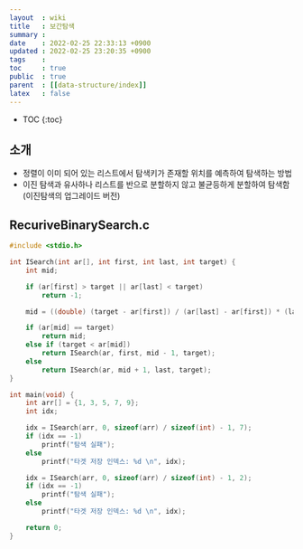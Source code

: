 ```yaml
---
layout  : wiki
title   : 보간탐색
summary : 
date    : 2022-02-25 22:33:13 +0900
updated : 2022-02-25 23:20:35 +0900
tags    : 
toc     : true
public  : true
parent  : [[data-structure/index]]
latex   : false
---
```

* TOC
{:toc}

## 소개
- 정렬이 이미 되어 있는 리스트에서 탐색키가 존재할 위치를 예측하여 탐색하는 방법
- 이진 탐색과 유사하나 리스트를 반으로 분할하지 않고 불균등하게 분할하여 탐색함 (이진탐색의 업그레이드 버전)

## RecuriveBinarySearch.c
```c
#include <stdio.h>

int ISearch(int ar[], int first, int last, int target) {
    int mid;

    if (ar[first] > target || ar[last] < target)
        return -1;

    mid = ((double) (target - ar[first]) / (ar[last] - ar[first]) * (last - first)) + first;

    if (ar[mid] == target)
        return mid;
    else if (target < ar[mid])
        return ISearch(ar, first, mid - 1, target);
    else
        return ISearch(ar, mid + 1, last, target);
}

int main(void) {
    int arr[] = {1, 3, 5, 7, 9};
    int idx;

    idx = ISearch(arr, 0, sizeof(arr) / sizeof(int) - 1, 7);
    if (idx == -1)
        printf("탐색 실패");
    else
        printf("타겟 저장 인덱스: %d \n", idx);

    idx = ISearch(arr, 0, sizeof(arr) / sizeof(int) - 1, 2);
    if (idx == -1)
        printf("탐색 실패");
    else
        printf("타겟 저장 인덱스: %d \n", idx);

    return 0;
}
```
